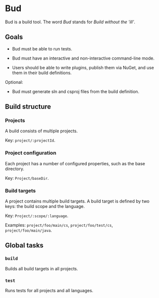 # Bud

Bud is a build tool. The word _Bud_ stands for _Build without the 'ill'_.

## Goals

- Bud must be able to run tests.

- Bud must have an interactive and non-interactive command-line mode.

- Users should be able to write plugins, publish them via NuGet, and use them in their build definitions.

Optional:

- Bud must generate sln and csproj files from the build definition.

## Build structure

### Projects

A build consists of multiple projects.

Key: `project/:projectId`.

### Project configuration

Each project has a number of configured properties, such as the base directory.

Key: `Project/baseDir`.

### Build targets

A project contains multiple build targets. A build target is defined by two keys: the build scope and the language.

Key: `Project/:scope/:language`.

Examples: `project/foo/main/cs`, `project/foo/test/cs`, `project/foo/main/java`.

## Global tasks

### `build`

Builds all build targets in all projects.

### `test`

Runs tests for all projects and all languages.